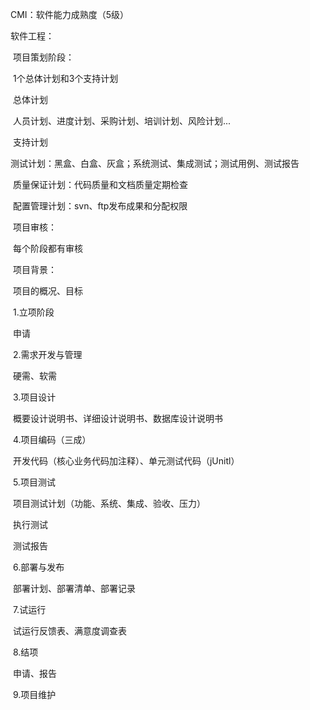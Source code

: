 CMI：软件能力成熟度（5级）

软件工程：

​	项目策划阶段：

​		1个总体计划和3个支持计划

​			总体计划

​				人员计划、进度计划、采购计划、培训计划、风险计划...	

​			支持计划

​				测试计划：黑盒、白盒、灰盒；系统测试、集成测试；测试用例、测试报告

​				质量保证计划：代码质量和文档质量定期检查

​				配置管理计划：svn、ftp发布成果和分配权限

​	项目审核：

​		每个阶段都有审核

​	项目背景：

​		项目的概况、目标

​	1.立项阶段

​		申请

​	2.需求开发与管理

​		硬需、软需

​	3.项目设计

​		概要设计说明书、详细设计说明书、数据库设计说明书

​	4.项目编码（三成）

​		开发代码（核心业务代码加注释）、单元测试代码（jUnitl）

​	5.项目测试

​		项目测试计划（功能、系统、集成、验收、压力）

​		执行测试

​		测试报告

​	6.部署与发布

​		部署计划、部署清单、部署记录

​	7.试运行

​		试运行反馈表、满意度调查表

​	8.结项

​		申请、报告

​	9.项目维护

​				